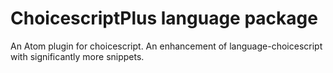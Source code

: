 # ChoicescriptPlus language package

An Atom plugin for choicescript. An enhancement of language-choicescript with significantly more snippets.
